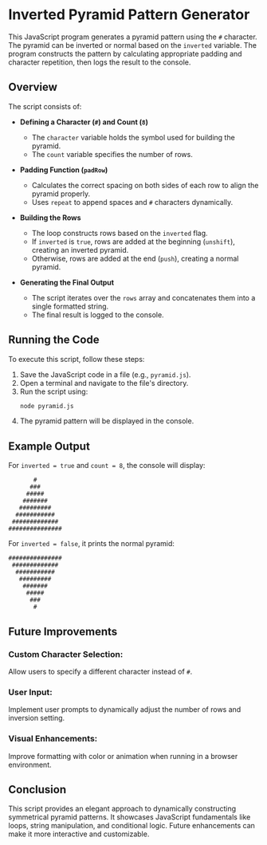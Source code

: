 # Inverted Pyramid Pattern Generator

This JavaScript program generates a pyramid pattern using the `#` character. The pyramid can be inverted or normal based on the `inverted` variable. The program constructs the pattern by calculating appropriate padding and character repetition, then logs the result to the console.

## Overview

The script consists of:

- **Defining a Character (`#`) and Count (`8`)**
  - The `character` variable holds the symbol used for building the pyramid.
  - The `count` variable specifies the number of rows.

- **Padding Function (`padRow`)**
  - Calculates the correct spacing on both sides of each row to align the pyramid properly.
  - Uses `repeat` to append spaces and `#` characters dynamically.

- **Building the Rows**
  - The loop constructs rows based on the `inverted` flag.
  - If `inverted` is `true`, rows are added at the beginning (`unshift`), creating an inverted pyramid.
  - Otherwise, rows are added at the end (`push`), creating a normal pyramid.

- **Generating the Final Output**
  - The script iterates over the `rows` array and concatenates them into a single formatted string.
  - The final result is logged to the console.

## Running the Code

To execute this script, follow these steps:

1. Save the JavaScript code in a file (e.g., `pyramid.js`).
2. Open a terminal and navigate to the file's directory.
3. Run the script using:
   ```bash
   node pyramid.js
   ```
4. The pyramid pattern will be displayed in the console.

## Example Output

For `inverted = true` and `count = 8`, the console will display:

```
       #       
      ###      
     #####     
    #######    
   #########   
  ###########  
 #############
###############
```

For `inverted = false`, it prints the normal pyramid:

```
###############
 #############
  ###########  
   #########   
    #######    
     #####     
      ###      
       #       
```

## Future Improvements

### Custom Character Selection:
Allow users to specify a different character instead of `#`.

### User Input:
Implement user prompts to dynamically adjust the number of rows and inversion setting.

### Visual Enhancements:
Improve formatting with color or animation when running in a browser environment.

## Conclusion

This script provides an elegant approach to dynamically constructing symmetrical pyramid patterns. It showcases JavaScript fundamentals like loops, string manipulation, and conditional logic. Future enhancements can make it more interactive and customizable.

